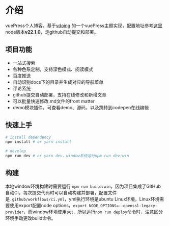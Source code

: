 # 介绍

vuePress个人博客，基于[vdoing](https://github.com/xugaoyi/vuepress-theme-vdoing) 的一个vuePress主题实现，配置地址参考[这里](https://doc.xugaoyi.com/) node版本**v22.1.0**，走github自动提交和部署。


## 项目功能
* 一站式搜索
* 各种色系定制，支持深色模式、阅读模式
* 百度推送
* 自动识别docs下的目录并生成对应的导航菜单
* 评论系统
* github提交自动部署，支持在线修改和新增文章
* 可以批量快速修改.md文件的front matter
* demo模块插件，可查看demo、源码，以及跳转到codepen在线编辑


## 快速上手

```bash
# install dependency
npm install # or yarn install

# develop
npm run dev # or yarn dev，window系统运行npm run dev:win
```

## 构建

本地window环境构建时需要运行 ```npm run build:win```，因为项目集成了GitHub 自动CI，每次提交代码时可以自动构建并部署，配置文件是```.github/workflows/ci.yml```，yml执行环境是ubuntu Linux环境，Linux环境需要使用export配置node options，```export NODE_OPTIONS=--openssl-legacy-provider```，而window环境使用set，所以运行```npm run deploy```命令时，注意区分环境手动更改build命令。